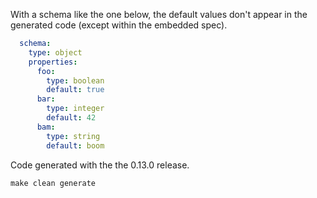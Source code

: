 
With a schema like the one below, the default values don't appear in the generated code (except within the embedded spec).

```yaml
  schema:
    type: object
    properties:
      foo: 
        type: boolean
        default: true
      bar:
        type: integer
        default: 42 
      bam:
        type: string
        default: boom
```

Code generated with the the 0.13.0 release.

    make clean generate
